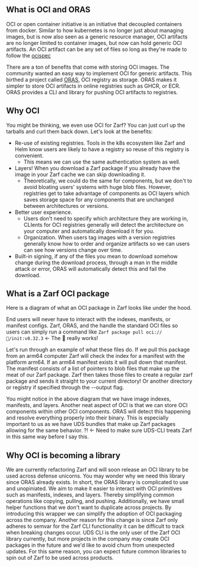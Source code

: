 ## What is OCI and ORAS

OCI or open container initiative is an initiative that decoupled containers from docker. Similar to how kubernetes is no longer just about managing images, but is now also seen as a generic resource manager, OCI artifacts are no longer limited to container images, but now can hold generic OCI artifacts. An OCI artifact can be any set of files so long as they're made to follow the [ocispec](https://github.com/opencontainers/image-spec)

There are a ton of benefits that come with storing OCI images. The community wanted an easy way to implement OCI for generic artifacts. This birthed a project called [ORAS](https://oras.land/), OCI registry as storage. ORAS makes it simpler to store OCI artifacts in online registries such as GHCR, or ECR. ORAS provides a CLI and library for pushing OCI artifacts to registries.

## Why OCI
You might be thinking, we even use OCI for Zarf? You can just curl up the tarballs and curl them back down. Let's look at the benefits:
- Re-use of existing registries. Tools in the k8s ecosystem like Zarf and Helm know users are likely to have a registry so reuse of this registry is convenient.
  - This means we can use the same authentication system as well.
- Layers! When you download a Zarf package if you already have the image in your Zarf cache we can skip downloading it. 
  - Theoretically, we could do the same for components, but we don't to avoid bloating users' systems with huge blob files. However, registries get to take advantage of components as OCI layers which saves storage space for any components that are unchanged between architectures or versions.
- Better user experience. 
  - Users don't need to specify which architecture they are working in, CLIents for OCI registries generally will detect the architecture on your computer and automatically download it for you.
  - Organization. When users tag images with a version registries generally know how to order and organize artifacts so we can users can see how versions change over time.
- Built-in signing, if any of the files you mean to download somehow change during the download process, through a man in the middle attack or error, ORAS will automatically detect this and fail the download.

## What is a Zarf OCI package

Here is a diagram of what an OCI package in Zarf looks like under the hood.

End users will never have to interact with the indexes, manifests, or manifest configs. Zarf, ORAS, and the handle the standard OCI files so users can simply run a command like `Zarf package pull oci://🦄/init:v0.32.3` <- The 🦄 really works! 

Let's run through an example of what these files do. If we pull this package from an arm64 computer Zarf will check the index for a manifest with the platform arm64. If an arm64 manifest exists it will pull down that manifest. The manifest consists of a list of pointers to blob files that make up the meat of our Zarf package. Zarf then takes those files to create a regular zarf package and sends it straight to your current directory! Or another directory or registry if specified through the --output flag.

You might notice in the above diagram that we have image indexes, manifests, and layers. Another neat aspect of OCI is that we can store OCI components within other OCI components. ORAS will detect this happening and resolve everything properly into their binary. This is especially important to us as we have UDS bundles that make up Zarf packages allowing for the same behavior. ?! <- Need to make sure UDS-CLI treats Zarf in this same way before I say this. 

## Why OCI is becoming a library
We are currently refactoring Zarf and will soon release an OCI library to be used across defense unicorns. You may wonder why we need this library since ORAS already exists. In short, the ORAS library is complicated to use and unopiniated. We aim to make it easier to interact with OCI primitives such as manifests, indexes, and layers. Thereby simplifying common operations like copying, pulling, and pushing. Additionally, we have small helper functions that we don't want to duplicate across projects. By introducing this wrapper we can simplify the adoption of OCI packaging across the company. Another reason for this change is since Zarf only adheres to semvar for the Zarf CLI functionality it can be difficult to track when breaking changes occur. UDS CLI is the only user of the Zarf OCI library currently, but more projects in the company may create OCI packages in the future and we'd like to avoid churn from unexpected updates. For this same reason, you can expect future common libraries to spin out of Zarf to be used across products. 